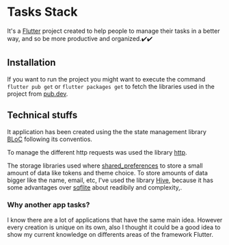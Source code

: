 
# Tasks Stack

It's a [Flutter](https://flutter.dev/) project created to help people to manage their tasks in a better way, and so be more productive and organized.✔️✔️

## Installation

If you want to run the project you might want to execute the command ``flutter pub get`` or ``flutter packages get`` to fetch the libraries used in the project from [pub.dev](https://link-url-here.org).

## Technical stuffs

It application has been created using the the state management library [BLoC](https://pub.dev/packages/flutter_bloc) following its conventios.

To manage the different http requests was used the library [http](https://pub.dev/packages/http/install).

The storage libraries used where [shared_preferences](https://pub.dev/packages/shared_preferences) to store a small amount of data like tokens and theme choice. To store amounts of data bigger like the name, email, etc,  I've used the library [Hive](https://pub.dev/packages/hive), because it has some advantages over [sqflite](https://pub.dev/packages/sqflite) about readibily and complexity,.


### Why another app tasks?
I know there are a lot of applications that have the same main idea. However every creation is unique on its own, also I thought it could be a good idea to show my current knowledge on differents areas of the framework Flutter.